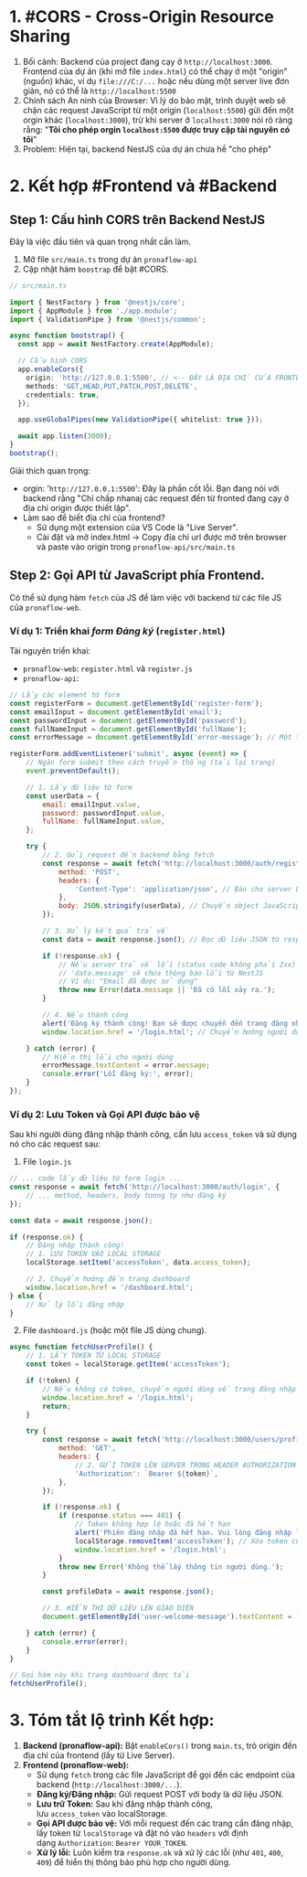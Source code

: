 # 1. #CORS - Cross-Origin Resource Sharing
1. Bối cảnh: Backend của project đang cạy ở `http://localhost:3000`. Frontend của dự án (khi mở file `index.html`) có thể chạy ở một "origin" (nguồn) khác, ví dụ `file:///C:/...` hoặc nếu dùng một server live đơn giản, nó có thể là `http://localhost:5500`
2. Chính sách An ninh của Browser: Vì lý do bảo mật, trình duyệt web sẽ chặn các request JavaScript từ một origin (`localhost:5500`)  gửi đến một orgin khác (`localhost:3000`), trừ khi server ở `localhost:3000` nói rõ ràng rằng: "**Tôi cho phép orgin `localhost:5500` được truy cập tài nguyên có tôi**"
3. Problem: Hiện tại, backend NestJS của dự án chưa hề "cho phép"
# 2. Kết hợp #Frontend và #Backend
## Step 1: Cấu hình CORS trên Backend NestJS
Đây là việc đầu tiên và quan trọng nhất cần làm.
1. Mở file `src/main.ts` trong dự án `pronaflow-api`
2. Cập nhật hàm `boostrap` để bật #CORS.
```ts
// src/main.ts

import { NestFactory } from '@nestjs/core';
import { AppModule } from './app.module';
import { ValidationPipe } from '@nestjs/common';

async function bootstrap() {
  const app = await NestFactory.create(AppModule);

  // Cấu hình CORS
  app.enableCors({
    origin: 'http://127.0.0.1:5500', // <-- ĐÂY LÀ ĐỊA CHỈ CỦA FRONTEND CỦA BẠN
    methods: 'GET,HEAD,PUT,PATCH,POST,DELETE',
    credentials: true,
  });

  app.useGlobalPipes(new ValidationPipe({ whitelist: true }));

  await app.listen(3000);
}
bootstrap();
```
Giải thích quan trọng:
- orgin: '`http://127.0.0.1:5500`': Đây là phần cốt lỗi. Bạn đang nói với backend rằng "Chỉ chấp nhanaj các request đến từ fronted đang cạy ở địa chỉ origin được thiết lập".
- Làm sao để biết địa chỉ của frontend?
	- Sử dụng một extension của VS Code là "Live Server".
	- Cài đặt và mở index.html -> Copy địa chỉ url được mở trên browser và paste vào origin trong `pronaflow-api/src/main.ts` 
## **Step 2**: Gọi API từ JavaScript phía Frontend.
Có thể sử dụng hàm `fetch` của JS để làm việc với backend từ các file JS của `pronaflow-web`.
### **Ví dụ 1**: Triển khai *form Đảng ký* (`register.html`)
Tài nguyên triển khai:
- `pronaflow-web`: `register.html` và `register.js`
- `pronaflow-api`:

```js
// Lấy các element từ form
const registerForm = document.getElementById('register-form');
const emailInput = document.getElementById('email');
const passwordInput = document.getElementById('password');
const fullNameInput = document.getElementById('fullName');
const errorMessage = document.getElementById('error-message'); // Một thẻ <p> để hiển thị lỗi

registerForm.addEventListener('submit', async (event) => {
    // Ngăn form submit theo cách truyền thống (tải lại trang)
    event.preventDefault();

    // 1. Lấy dữ liệu từ form
    const userData = {
        email: emailInput.value,
        password: passwordInput.value,
        fullName: fullNameInput.value,
    };

    try {
        // 2. Gửi request đến backend bằng fetch
        const response = await fetch('http://localhost:3000/auth/register', {
            method: 'POST',
            headers: {
                'Content-Type': 'application/json', // Báo cho server biết chúng ta gửi dữ liệu dạng JSON
            },
            body: JSON.stringify(userData), // Chuyển object JavaScript thành chuỗi JSON
        });

        // 3. Xử lý kết quả trả về
        const data = await response.json(); // Đọc dữ liệu JSON từ response

        if (!response.ok) {
            // Nếu server trả về lỗi (status code không phải 2xx)
            // 'data.message' sẽ chứa thông báo lỗi từ NestJS
            // Ví dụ: "Email đã được sử dụng"
            throw new Error(data.message || 'Đã có lỗi xảy ra.');
        }

        // 4. Nếu thành công
        alert('Đăng ký thành công! Bạn sẽ được chuyển đến trang đăng nhập.');
        window.location.href = '/login.html'; // Chuyển hướng người dùng

    } catch (error) {
        // Hiển thị lỗi cho người dùng
        errorMessage.textContent = error.message;
        console.error('Lỗi đăng ký:', error);
    }
});
```

### Ví dụ 2: Lưu Token và Gọi API được bảo vệ
Sau khi người dùng đăng nhập thành công, cần lưu `access_token` và sử dụng nó cho các request sau:
1. File `login.js`
```ts
// ... code lấy dữ liệu từ form login ...
const response = await fetch('http://localhost:3000/auth/login', {
    // ... method, headers, body tương tự như đăng ký
});

const data = await response.json();

if (response.ok) {
    // Đăng nhập thành công!
    // 1. LƯU TOKEN VÀO LOCAL STORAGE
    localStorage.setItem('accessToken', data.access_token);

    // 2. Chuyển hướng đến trang dashboard
    window.location.href = '/dashboard.html';
} else {
    // Xử lý lỗi đăng nhập
}
```
2. File `dashboard.js` (hoặc một file JS dùng chung).
```js
async function fetchUserProfile() {
    // 1. LẤY TOKEN TỪ LOCAL STORAGE
    const token = localStorage.getItem('accessToken');

    if (!token) {
        // Nếu không có token, chuyển người dùng về trang đăng nhập
        window.location.href = '/login.html';
        return;
    }

    try {
        const response = await fetch('http://localhost:3000/users/profile', {
            method: 'GET',
            headers: {
                // 2. GỬI TOKEN LÊN SERVER TRONG HEADER AUTHORIZATION
                'Authorization': `Bearer ${token}`,
            },
        });

        if (!response.ok) {
            if (response.status === 401) {
                // Token không hợp lệ hoặc đã hết hạn
                alert('Phiên đăng nhập đã hết hạn. Vui lòng đăng nhập lại.');
                localStorage.removeItem('accessToken'); // Xóa token cũ
                window.location.href = '/login.html';
            }
            throw new Error('Không thể lấy thông tin người dùng.');
        }

        const profileData = await response.json();

        // 3. HIỂN THỊ DỮ LIỆU LÊN GIAO DIỆN
        document.getElementById('user-welcome-message').textContent = `Chào mừng, ${profileData.email}!`;

    } catch (error) {
        console.error(error);
    }
}

// Gọi hàm này khi trang dashboard được tải
fetchUserProfile();
```
# 3. Tóm tắt lộ trình Kết hợp:
1. **Backend (pronaflow-api):** Bật `enableCors()` trong `main.ts`, trỏ origin đến địa chỉ của frontend (lấy từ Live Server).
2. **Frontend (pronaflow-web):**
    - Sử dụng `fetch` trong các file JavaScript để gọi đến các endpoint của backend (`http://localhost:3000/...`).
    - **Đăng ký/Đăng nhập:** Gửi request POST với body là dữ liệu JSON.
    - **Lưu trữ Token:** Sau khi đăng nhập thành công, lưu `access_token` vào localStorage.
    - **Gọi API được bảo vệ:** Với mỗi request đến các trang cần đăng nhập, lấy token từ `localStorage` và đặt nó vào `headers` với định dạng `Authorization`: `Bearer YOUR_TOKEN`.
    - **Xử lý lỗi:** Luôn kiểm tra `response.ok` và xử lý các lỗi (như `401`, `400`, `409`) để hiển thị thông báo phù hợp cho người dùng.
